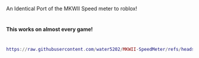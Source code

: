 An Identical Port of the MKWII Speed meter to roblox!
#
**This works on almost every game!**
#
```lua
https://raw.githubusercontent.com/water5202/MKWII-SpeedMeter/refs/heads/main/Loader.lua
```
